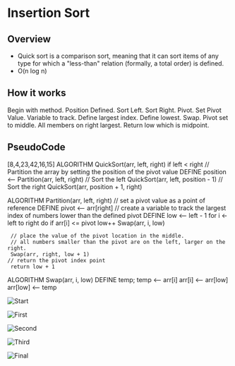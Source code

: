 # Insertion Sort

## Overview
-  Quick sort is a comparison sort, meaning that it can sort items of any type for which a "less-than" relation (formally, a total order) is defined.
- O(n log n)

## How it works
Begin with method.
Position Defined.
Sort Left.
Sort Right.
Pivot.
Set Pivot Value.
Variable to track.
Define largest index.
Define lowest.
Swap.
Pivot set to middle. 
All members on right largest.
Return low which is midpoint.


## PseudoCode

[8,4,23,42,16,15]
ALGORITHM QuickSort(arr, left, right)
    if left < right
        // Partition the array by setting the position of the pivot value 
        DEFINE position <-- Partition(arr, left, right)
        // Sort the left
        QuickSort(arr, left, position - 1)
        // Sort the right
        QuickSort(arr, position + 1, right)

ALGORITHM Partition(arr, left, right)
    // set a pivot value as a point of reference
    DEFINE pivot <-- arr[right]
    // create a variable to track the largest index of numbers lower than the defined pivot
    DEFINE low <-- left - 1
    for i <- left to right do
        if arr[i] <= pivot
            low++
            Swap(arr, i, low)

     // place the value of the pivot location in the middle.
     // all numbers smaller than the pivot are on the left, larger on the right. 
     Swap(arr, right, low + 1)
    // return the pivot index point
     return low + 1

ALGORITHM Swap(arr, i, low)
    DEFINE temp;
    temp <-- arr[i]
    arr[i] <-- arr[low]
    arr[low] <-- temp




![Start](/Assets/QuickSortPt1.jpeg)

![First](/Assets/QuickSortPt2.jpeg)

![Second](/Assets/QuickSortPt3.jpeg)

![Third](/Assets/QuickSortPt4.jpeg)

![Final](/Assets/QuickSortPt5.jpeg)